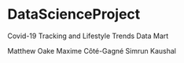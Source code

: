 # DataScienceProject
Covid-19 Tracking and Lifestyle Trends Data Mart


Matthew Oake 
Maxime Côté-Gagné 
Simrun Kaushal